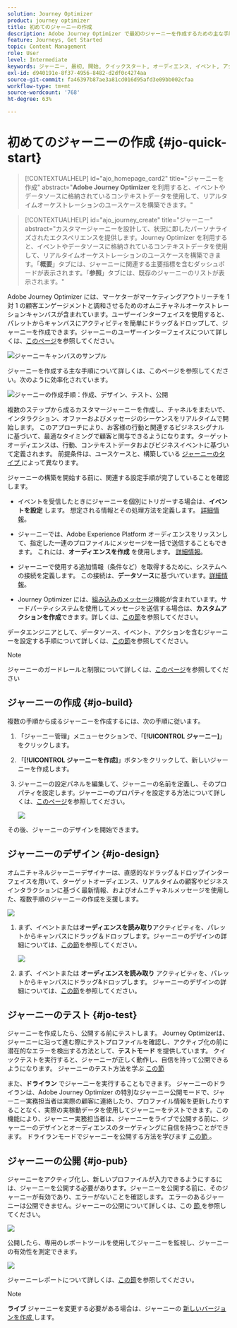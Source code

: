 ```yaml
---
solution: Journey Optimizer
product: journey optimizer
title: 初めてのジャーニーの作成
description: Adobe Journey Optimizer で最初のジャーニーを作成するための主な手順
feature: Journeys, Get Started
topic: Content Management
role: User
level: Intermediate
keywords: ジャーニー, 最初, 開始, クイックスタート, オーディエンス, イベント, アクション
exl-id: d940191e-8f37-4956-8482-d2df0c4274aa
source-git-commit: fa46397b87ae3a81cd016d95afd3e09bb002cfaa
workflow-type: tm+mt
source-wordcount: '768'
ht-degree: 63%

---
```


# 初めてのジャーニーの作成 {#jo-quick-start}

>[!CONTEXTUALHELP]
>id="ajo_homepage_card2"
>title="ジャーニーを作成"
>abstract="**Adobe Journey Optimizer** を利用すると、イベントやデータソースに格納されているコンテキストデータを使用して、リアルタイムオーケストレーションのユースケースを構築できます。"

>[!CONTEXTUALHELP]
>id="ajo_journey_create"
>title="ジャーニー"
>abstract="カスタマージャーニーを設計して、状況に即したパーソナライズされたエクスペリエンスを提供します。Journey Optimizer を利用すると、イベントやデータソースに格納されているコンテキストデータを使用して、リアルタイムオーケストレーションのユースケースを構築できます。「**概要**」タブには、ジャーニーに関連する主要指標を含むダッシュボードが表示されます。「**参照**」タブには、既存のジャーニーのリストが表示されます。"

Adobe Journey Optimizer には、マーケターがマーケティングアウトリーチを 1 対 1 の顧客エンゲージメントと調和させるためのオムニチャネルオーケストレーションキャンバスが含まれています。ユーザーインターフェイスを使用すると、パレットからキャンバスにアクティビティを簡単にドラッグ＆ドロップして、ジャーニーを作成できます。ジャーニーのユーザーインターフェイスについて詳しくは、[このページ](journey-ui.md)を参照してください。

![ジャーニーキャンバスのサンプル](assets/journey38.png)


ジャーニーを作成する主な手順について詳しくは、このページを参照してください。次のように効率化されています。

![ジャーニーの作成手順：作成、デザイン、テスト、公開](assets/journey-creation-process.png)


複数のステップから成るカスタマージャーニーを作成し、チャネルをまたいで、インタラクション、オファーおよびメッセージのシーケンスをリアルタイムで開始します。 このアプローチにより、お客様の行動と関連するビジネスシグナルに基づいて、最適なタイミングで顧客と関与できるようになります。ターゲットオーディエンスは、行動、コンテキストデータおよびビジネスイベントに基づいて定義されます。 前提条件は、ユースケースと、構築している [ ジャーニーのタイプ ](entry-management.md#types-of-journeys) によって異なります。

ジャーニーの構築を開始する前に、関連する設定手順が完了していることを確認します。

* イベントを受信したときにジャーニーを個別にトリガーする場合は、**イベントを設定** します。 想定される情報とその処理方法を定義します。 [詳細情報](../event/about-events.md)。

<!--   ![](assets/jo-event7bis.png)  -->

* ジャーニーでは、Adobe Experience Platform オーディエンスをリッスンして、指定した一連のプロファイルにメッセージを一括で送信することもできます。 これには、**オーディエンスを作成** を使用します。 [詳細情報](../audience/about-audiences.md)。

<!--   ![](assets/segment2.png)  -->

* ジャーニーで使用する追加情報（条件など）を取得するために、システムへの接続を定義します。 この接続は、**データソース**&#x200B;に基づいています。[詳細情報](../datasource/about-data-sources.md)。

<!--   ![](assets/jo-datasource.png)  -->

* Journey Optimizer には、[組み込みのメッセージ](../building-journeys/journeys-message.md)機能が含まれています。サードパーティシステムを使用してメッセージを送信する場合は、**カスタムアクションを作成**&#x200B;できます。詳しくは、[この節](../action/action.md)を参照してください。

<!--    ![](assets/custom2.png)  -->


データエンジニアとして、データソース、イベント、アクションを含むジャーニーを設定する手順について詳しくは、[この節](../configuration/about-data-sources-events-actions.md)を参照してください。


>[!NOTE]
>
>ジャーニーのガードレールと制限について詳しくは、[このページ](../start/guardrails.md)を参照してください

## ジャーニーの作成 {#jo-build}

複数の手順から成るジャーニーを作成するには、次の手順に従います。

1. 「ジャーニー管理」メニューセクションで、「**[!UICONTROL ジャーニー]**」をクリックします。

1. 「**[!UICONTROL ジャーニーを作成]**」ボタンをクリックして、新しいジャーニーを作成します。

1. ジャーニーの設定パネルを編集して、ジャーニーの名前を定義し、そのプロパティを設定します。ジャーニーのプロパティを設定する方法について詳しくは、[このページ](journey-properties.md)を参照してください。

   ![](assets/jo-properties.png)

その後、ジャーニーのデザインを開始できます。

## ジャーニーのデザイン {#jo-design}

オムニチャネルジャーニーデザイナーは、直感的なドラッグ＆ドロップインターフェイスを用いて、ターゲットオーディエンス、リアルタイムの顧客やビジネスインタラクションに基づく最新情報、およびオムニチャネルメッセージを使用した、複数手順のジャーニーの作成を支援します。

![](assets/journey38.png)

1. まず、イベントまたは&#x200B;**オーディエンスを読み取り**&#x200B;アクティビティを、パレットからキャンバスにドラッグ＆ドロップします。ジャーニーのデザインの詳細については、[この節](using-the-journey-designer.md)を参照してください。

   ![](assets/read-segment.png)

1. まず、イベントまたは **オーディエンスを読み取り** アクティビティを、パレットからキャンバスにドラッグ&amp;ドロップします。 ジャーニーのデザインの詳細については、[この節](using-the-journey-designer.md)を参照してください。

## ジャーニーのテスト {#jo-test}

ジャーニーを作成したら、公開する前にテストします。 Journey Optimizerは、ジャーニーに沿って進む際にテストプロファイルを確認し、アクティブ化の前に潜在的なエラーを検出する方法として、**テストモード** を提供しています。 クイックテストを実行すると、ジャーニーが正しく動作し、自信を持って公開できるようになります。 ジャーニーのテスト方法を学ぶ [ この節 ](testing-the-journey.md)

また、**ドライラン** でジャーニーを実行することもできます。 ジャーニーのドライランは、Adobe Journey Optimizer の特別なジャーニー公開モードで、ジャーニー実務担当者は実際の顧客に連絡したり、プロファイル情報を更新したりすることなく、実際の実稼動データを使用してジャーニーをテストできます。この機能により、ジャーニー実務担当者は、ジャーニーをライブで公開する前に、ジャーニーのデザインとオーディエンスのターゲティングに自信を持つことができます。 ドライランモードでジャーニーを公開する方法を学びます [ この節 ](journey-dry-run.md)。

## ジャーニーの公開 {#jo-pub}

ジャーニーをアクティブ化し、新しいプロファイルが入力できるようにするには、ジャーニーを公開する必要があります。ジャーニーを公開する前に、そのジャーニーが有効であり、エラーがないことを確認します。 エラーのあるジャーニーは公開できません。ジャーニーの公開について詳しくは、この [ 節 ](publishing-the-journey.md) を参照してください。

![](assets/jo-journeyuc2_32bis.png)

公開したら、専用のレポートツールを使用してジャーニーを監視し、ジャーニーの有効性を測定できます。

![](assets/jo-dynamic_report_journey_12.png)

ジャーニーレポートについて詳しくは、[この節](../reports/live-report.md)を参照してください。

>[!NOTE]
>
>**ライブ** ジャーニーを変更する必要がある場合は、ジャーニーの [ 新しいバージョンを作成 ](journey-ui.md#journey-versions) します。
